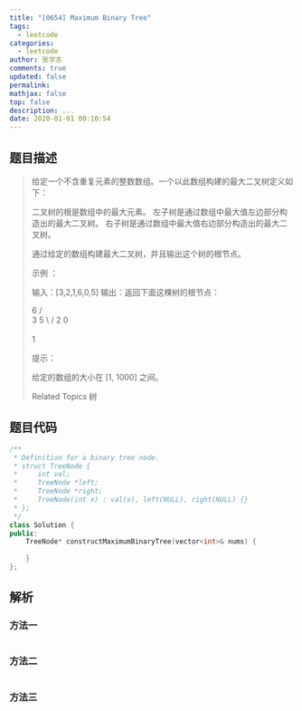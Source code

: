 ```yaml
---
title: "[0654] Maximum Binary Tree"
tags:
  - leetcode
categories:
  - leetcode
author: 张学志
comments: true
updated: false
permalink:
mathjax: false
top: false
description: ...
date: 2020-01-01 00:10:54
---
```


## 题目描述

> 给定一个不含重复元素的整数数组。一个以此数组构建的最大二叉树定义如下： 
> 
> 
> 二叉树的根是数组中的最大元素。 
> 左子树是通过数组中最大值左边部分构造出的最大二叉树。 
> 右子树是通过数组中最大值右边部分构造出的最大二叉树。 
> 
> 
> 通过给定的数组构建最大二叉树，并且输出这个树的根节点。 
> 
> 
> 
> 示例 ： 
> 
> 输入：[3,2,1,6,0,5]
> 输出：返回下面这棵树的根节点：
> 
> 6
> /   \
> 3     5
> \    / 
> 2  0   
> \
> 1
> 
> 
> 
> 
> 提示： 
> 
> 
> 给定的数组的大小在 [1, 1000] 之间。 
> 
> Related Topics 树

## 题目代码

```cpp
/**
 * Definition for a binary tree node.
 * struct TreeNode {
 *     int val;
 *     TreeNode *left;
 *     TreeNode *right;
 *     TreeNode(int x) : val(x), left(NULL), right(NULL) {}
 * };
 */
class Solution {
public:
    TreeNode* constructMaximumBinaryTree(vector<int>& nums) {
        
    }
};
```

## 解析

### 方法一

```cpp

```

### 方法二

```cpp

```

### 方法三

```cpp

```

